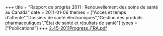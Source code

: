 +++
title = "Rapport de progrès 2011 : Renouvellement des soins de santé au Canada"
date = 2011-01-06
themes = ["Accès et temps d'attente","Dossiers de santé électroniques","Gestion des produits pharmaceutiques","État de santé et résultats de santé"]
types = ["Publications"]
+++
[2.45-2011Progress\_FRA.pdf](/files/2.45-2011Progress_FRA.pdf)
